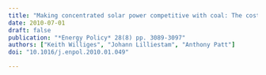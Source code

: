 ```yaml
---
title: "Making concentrated solar power competitive with coal: The costs of a European feed-in tariff"
date: 2010-07-01
draft: false
publication: "*Energy Policy* 28(8) pp. 3089-3097"
authors: ["Keith Williges", "Johann Lilliestam", "Anthony Patt"]
doi: "10.1016/j.enpol.2010.01.049"

---
```

